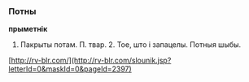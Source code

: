 ### Потны
**прыметнік**

1. Пакрыты потам. П. твар. 2. Тое, што і запацелы. Потныя шыбы.

<a rel="author">[http://rv-blr.com/](http://rv-blr.com/slounik.jsp?letterId=0&maskId=0&pageId=2397)</a>
